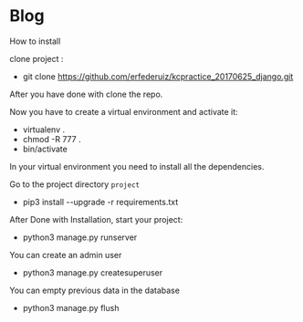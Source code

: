 # Blog

How to install

clone project : 

* git clone https://github.com/erfederuiz/kcpractice_20170625_django.git

After you have done with clone the repo.


Now you have to create a virtual environment and activate it:

* virtualenv .
* chmod -R 777 .
* bin/activate

In your virtual environment you need to  install all the dependencies.


Go to the project directory `project`


* pip3 install --upgrade -r requirements.txt


After Done with Installation, start your project:

* python3 manage.py runserver


You can create an admin user

* python3 manage.py createsuperuser

You can empty previous data in the database

* python3 manage.py flush
